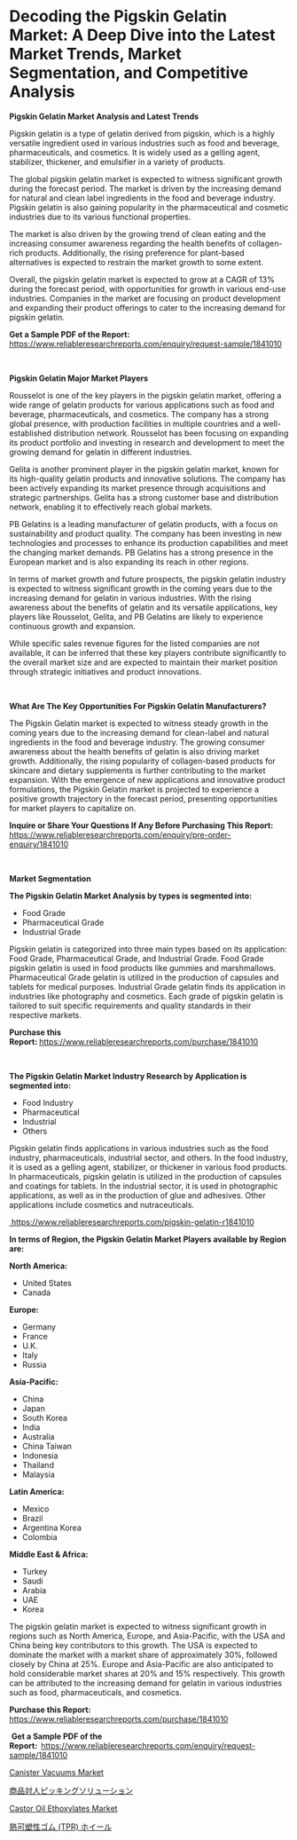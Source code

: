 <p><h1>Decoding the Pigskin Gelatin Market: A Deep Dive into the Latest Market Trends, Market Segmentation, and Competitive Analysis</h1></p><p><strong>Pigskin Gelatin Market Analysis and Latest Trends</strong></p>
<p><p>Pigskin gelatin is a type of gelatin derived from pigskin, which is a highly versatile ingredient used in various industries such as food and beverage, pharmaceuticals, and cosmetics. It is widely used as a gelling agent, stabilizer, thickener, and emulsifier in a variety of products.</p><p>The global pigskin gelatin market is expected to witness significant growth during the forecast period. The market is driven by the increasing demand for natural and clean label ingredients in the food and beverage industry. Pigskin gelatin is also gaining popularity in the pharmaceutical and cosmetic industries due to its various functional properties.</p><p>The market is also driven by the growing trend of clean eating and the increasing consumer awareness regarding the health benefits of collagen-rich products. Additionally, the rising preference for plant-based alternatives is expected to restrain the market growth to some extent.</p><p>Overall, the pigskin gelatin market is expected to grow at a CAGR of 13% during the forecast period, with opportunities for growth in various end-use industries. Companies in the market are focusing on product development and expanding their product offerings to cater to the increasing demand for pigskin gelatin.</p></p>
<p><strong>Get a Sample PDF of the Report:&nbsp;</strong> <a href="https://www.reliableresearchreports.com/enquiry/request-sample/1841010">https://www.reliableresearchreports.com/enquiry/request-sample/1841010</a></p>
<p>&nbsp;</p>
<p><strong>Pigskin Gelatin Major Market Players</strong></p>
<p><p>Rousselot is one of the key players in the pigskin gelatin market, offering a wide range of gelatin products for various applications such as food and beverage, pharmaceuticals, and cosmetics. The company has a strong global presence, with production facilities in multiple countries and a well-established distribution network. Rousselot has been focusing on expanding its product portfolio and investing in research and development to meet the growing demand for gelatin in different industries.</p><p>Gelita is another prominent player in the pigskin gelatin market, known for its high-quality gelatin products and innovative solutions. The company has been actively expanding its market presence through acquisitions and strategic partnerships. Gelita has a strong customer base and distribution network, enabling it to effectively reach global markets.</p><p>PB Gelatins is a leading manufacturer of gelatin products, with a focus on sustainability and product quality. The company has been investing in new technologies and processes to enhance its production capabilities and meet the changing market demands. PB Gelatins has a strong presence in the European market and is also expanding its reach in other regions.</p><p>In terms of market growth and future prospects, the pigskin gelatin industry is expected to witness significant growth in the coming years due to the increasing demand for gelatin in various industries. With the rising awareness about the benefits of gelatin and its versatile applications, key players like Rousselot, Gelita, and PB Gelatins are likely to experience continuous growth and expansion.</p><p>While specific sales revenue figures for the listed companies are not available, it can be inferred that these key players contribute significantly to the overall market size and are expected to maintain their market position through strategic initiatives and product innovations.</p></p>
<p>&nbsp;</p>
<p><strong>What Are The Key Opportunities For Pigskin Gelatin Manufacturers?</strong></p>
<p><p>The Pigskin Gelatin market is expected to witness steady growth in the coming years due to the increasing demand for clean-label and natural ingredients in the food and beverage industry. The growing consumer awareness about the health benefits of gelatin is also driving market growth. Additionally, the rising popularity of collagen-based products for skincare and dietary supplements is further contributing to the market expansion. With the emergence of new applications and innovative product formulations, the Pigskin Gelatin market is projected to experience a positive growth trajectory in the forecast period, presenting opportunities for market players to capitalize on.</p></p>
<p><strong>Inquire or Share Your Questions If Any Before Purchasing This Report:</strong> <a href="https://www.reliableresearchreports.com/enquiry/pre-order-enquiry/1841010">https://www.reliableresearchreports.com/enquiry/pre-order-enquiry/1841010</a></p>
<p>&nbsp;</p>
<p><strong>Market Segmentation</strong></p>
<p><strong>The Pigskin Gelatin Market Analysis by types is segmented into:</strong></p>
<p><ul><li>Food Grade</li><li>Pharmaceutical Grade</li><li>Industrial Grade</li></ul></p>
<p><p>Pigskin gelatin is categorized into three main types based on its application: Food Grade, Pharmaceutical Grade, and Industrial Grade. Food Grade pigskin gelatin is used in food products like gummies and marshmallows. Pharmaceutical Grade gelatin is utilized in the production of capsules and tablets for medical purposes. Industrial Grade gelatin finds its application in industries like photography and cosmetics. Each grade of pigskin gelatin is tailored to suit specific requirements and quality standards in their respective markets.</p></p>
<p><strong>Purchase this Report:&nbsp;</strong><a href="https://www.reliableresearchreports.com/purchase/1841010">https://www.reliableresearchreports.com/purchase/1841010</a></p>
<p>&nbsp;</p>
<p><strong>The Pigskin Gelatin Market Industry Research by Application is segmented into:</strong></p>
<p><ul><li>Food Industry</li><li>Pharmaceutical</li><li>Industrial</li><li>Others</li></ul></p>
<p><p>Pigskin gelatin finds applications in various industries such as the food industry, pharmaceuticals, industrial sector, and others. In the food industry, it is used as a gelling agent, stabilizer, or thickener in various food products. In pharmaceuticals, pigskin gelatin is utilized in the production of capsules and coatings for tablets. In the industrial sector, it is used in photographic applications, as well as in the production of glue and adhesives. Other applications include cosmetics and nutraceuticals.</p></p>
<p><a href="https://www.reliableresearchreports.com/pigskin-gelatin-r1841010">&nbsp;https://www.reliableresearchreports.com/pigskin-gelatin-r1841010</a></p>
<p><strong>In terms of Region, the Pigskin Gelatin Market Players available by Region are:</strong></p>
<p>
    <p> <strong> North America: </strong>
        <ul>
            <li>United States</li>
            <li>Canada</li>
        </ul>
        </p> 
    <p> <strong> Europe: </strong>
        <ul>
            <li>Germany</li>
            <li>France</li>
            <li>U.K.</li>
            <li>Italy</li>
            <li>Russia</li>
        </ul>
        </p> 
    <p> <strong> Asia-Pacific: </strong>
        <ul>
            <li>China</li>
            <li>Japan</li>
            <li>South Korea</li>
            <li>India</li>
            <li>Australia</li>
            <li>China Taiwan</li>
            <li>Indonesia</li>
            <li>Thailand</li>
            <li>Malaysia</li>
        </ul>
        </p> 
    <p> <strong> Latin America: </strong>
        <ul>
            <li>Mexico</li>
            <li>Brazil</li>
            <li>Argentina Korea</li>
            <li>Colombia</li>
        </ul>
        </p> 
    <p> <strong> Middle East & Africa: </strong>
        <ul>
            <li>Turkey</li>
            <li>Saudi</li>
            <li>Arabia</li>
            <li>UAE</li>
            <li>Korea</li>
        </ul>
    </p>
    </p>
<p><p>The pigskin gelatin market is expected to witness significant growth in regions such as North America, Europe, and Asia-Pacific, with the USA and China being key contributors to this growth. The USA is expected to dominate the market with a market share of approximately 30%, followed closely by China at 25%. Europe and Asia-Pacific are also anticipated to hold considerable market shares at 20% and 15% respectively. This growth can be attributed to the increasing demand for gelatin in various industries such as food, pharmaceuticals, and cosmetics.</p></p>
<p><strong>Purchase this Report: </strong><a href="https://www.reliableresearchreports.com/purchase/1841010">https://www.reliableresearchreports.com/purchase/1841010</a></p>
<p>&nbsp;<strong>Get a Sample PDF of the Report:&nbsp;&nbsp;</strong><a href="https://www.reliableresearchreports.com/enquiry/request-sample/1841010">https://www.reliableresearchreports.com/enquiry/request-sample/1841010</a></p>
<p><strong></strong></p>
<p><p><a href="https://github.com/anggakarna133/Market-Research-Report-List-1/blob/main/canister-vacuums-market.md">Canister Vacuums Market</a></p><p><a href="https://github.com/deonnorth8/Market-Research-Report-List-2/blob/main/3558874178320.md">商品対人ピッキングソリューション</a></p><p><a href="https://github.com/mateobossinovero/Market-Research-Report-List-1/blob/main/castor-oil-ethoxylates-market.md">Castor Oil Ethoxylates Market</a></p><p><a href="https://github.com/LizaHeller2023/Market-Research-Report-List-1/blob/main/3702652178321.md">熱可塑性ゴム (TPR) ホイール</a></p></p>